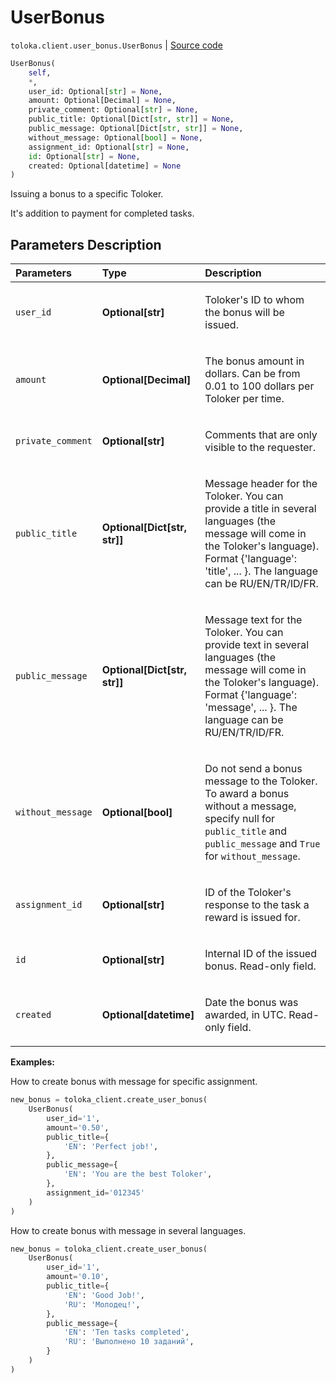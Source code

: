 # UserBonus
`toloka.client.user_bonus.UserBonus` | [Source code](https://github.com/Toloka/toloka-kit/blob/v1.1.3/src/client/user_bonus.py#L17)

```python
UserBonus(
    self,
    *,
    user_id: Optional[str] = None,
    amount: Optional[Decimal] = None,
    private_comment: Optional[str] = None,
    public_title: Optional[Dict[str, str]] = None,
    public_message: Optional[Dict[str, str]] = None,
    without_message: Optional[bool] = None,
    assignment_id: Optional[str] = None,
    id: Optional[str] = None,
    created: Optional[datetime] = None
)
```

Issuing a bonus to a specific Toloker.


It's addition to payment for completed tasks.

## Parameters Description

| Parameters | Type | Description |
| :----------| :----| :-----------|
`user_id`|**Optional\[str\]**|<p>Toloker&#x27;s ID to whom the bonus will be issued.</p>
`amount`|**Optional\[Decimal\]**|<p>The bonus amount in dollars. Can be from 0.01 to 100 dollars per Toloker per time.</p>
`private_comment`|**Optional\[str\]**|<p>Comments that are only visible to the requester.</p>
`public_title`|**Optional\[Dict\[str, str\]\]**|<p>Message header for the Toloker. You can provide a title in several languages (the message will come in the Toloker&#x27;s language). Format {&#x27;language&#x27;: &#x27;title&#x27;, ... }. The language can be RU/EN/TR/ID/FR.</p>
`public_message`|**Optional\[Dict\[str, str\]\]**|<p>Message text for the Toloker. You can provide text in several languages (the message will come in the Toloker&#x27;s language). Format {&#x27;language&#x27;: &#x27;message&#x27;, ... }. The language can be RU/EN/TR/ID/FR.</p>
`without_message`|**Optional\[bool\]**|<p>Do not send a bonus message to the Toloker. To award a bonus without a message, specify null for `public_title` and `public_message` and `True` for `without_message`.</p>
`assignment_id`|**Optional\[str\]**|<p>ID of the Toloker&#x27;s response to the task a reward is issued for.</p>
`id`|**Optional\[str\]**|<p>Internal ID of the issued bonus. Read-only field.</p>
`created`|**Optional\[datetime\]**|<p>Date the bonus was awarded, in UTC. Read-only field.</p>

**Examples:**

How to create bonus with message for specific assignment.

```python
new_bonus = toloka_client.create_user_bonus(
    UserBonus(
        user_id='1',
        amount='0.50',
        public_title={
            'EN': 'Perfect job!',
        },
        public_message={
            'EN': 'You are the best Toloker',
        },
        assignment_id='012345'
    )
)
```

How to create bonus with message in several languages.

```python
new_bonus = toloka_client.create_user_bonus(
    UserBonus(
        user_id='1',
        amount='0.10',
        public_title={
            'EN': 'Good Job!',
            'RU': 'Молодец!',
        },
        public_message={
            'EN': 'Ten tasks completed',
            'RU': 'Выполнено 10 заданий',
        }
    )
)
```
